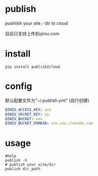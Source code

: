 # publish
pushlish your site／dir to cloud

目前只支持上传到qiniu.com

# install
`pip install publish2cloud`

# config
默认配置文件为"~/.publish.yml" (自行创建)

```yaml
QINIU_ACCESS_KEY: xxx
QINIU_SECRET_KEY: xx
QINIU_BUCKET: xxx
QINIU_BUCKET_DOMAIN: xxx.xxx.clouddn.com
```

# usage
```
#help
publish -h
# publish your site/dir
publish dir_path
```
